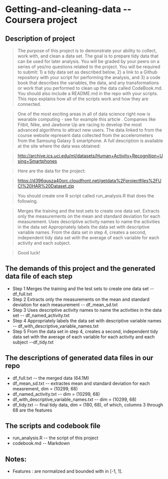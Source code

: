 # Getting-and-cleaning-data -- Coursera project

## Description of project

> The purpose of this project is to demonstrate your ability to collect, work with, and clean a data set. The goal is to prepare tidy data that can be used for later analysis. You will be graded by your peers on a series of yes/no questions related to the project. You will be required to submit: 1) a tidy data set as described below, 2) a link to a Github repository with your script for performing the analysis, and 3) a code book that describes the variables, the data, and any transformations or work that you performed to clean up the data called CodeBook.md. You should also include a README.md in the repo with your scripts. This repo explains how all of the scripts work and how they are connected.


> One of the most exciting areas in all of data science right now is wearable computing - see for example this article . Companies like Fitbit, Nike, and Jawbone Up are racing to develop the most advanced algorithms to attract new users. The data linked to from the course website represent data collected from the accelerometers from the Samsung Galaxy S smartphone. A full description is available at the site where the data was obtained:

> http://archive.ics.uci.edu/ml/datasets/Human+Activity+Recognition+Using+Smartphones

> Here are the data for the project:

> https://d396qusza40orc.cloudfront.net/getdata%2Fprojectfiles%2FUCI%20HAR%20Dataset.zip

> You should create one R script called run_analysis.R that does the following.

> Merges the training and the test sets to create one data set.
> Extracts only the measurements on the mean and standard deviation for each measurement.
> Uses descriptive activity names to name the activities in the data set
> Appropriately labels the data set with descriptive variable names.
> From the data set in step 4, creates a second, independent tidy data set with the average of each variable for each activity and each subject.

> Good luck!

## The demands of this project and the generated data file of each step

* Step 1 Merges the training and the test sets to create one data set -- df_full.txt
* Step 2 Extracts only the measurements on the mean and standard deviation for each measurement -- df_mean_sd.txt
* Step 3 Uses descriptive activity names to name the activities in the data set -- df_named_activity.txt
* Step 4 Appropriately labels the data set with descriptive variable names -- df_with_descriptive_variable_names.txt
* Step 5 From the data set in step 4, creates a second, independent tidy data set with the average of each variable for each activity and each subject --df_tidy.txt

## The descriptions of generated data files in our repo

* df_full.txt -- the merged data (64.1M)
* df_mean_sd.txt -- extractes mean and standard deviation for each measrement, dim = (10299, 68)
* df_named_activity.txt -- dim = (10299, 68)
* df_with_descriptive_variable_names.txt -- dim = (10299, 68)
* df_tidy.txt -- final tidy data, dim = (180, 68), of which, columns 3 through 68 are the features

## The scripts and codebook file

+ run_analysis.R -- the script of this project
+ codebook.md -- Markdown

## Notes:
* Features : are normalized and bounded with in [-1, 1].

